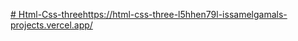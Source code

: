 [# Html-Css-three](https://html-css-three-l5hhen79l-issamelgamals-projects.vercel.app/)https://html-css-three-l5hhen79l-issamelgamals-projects.vercel.app/
